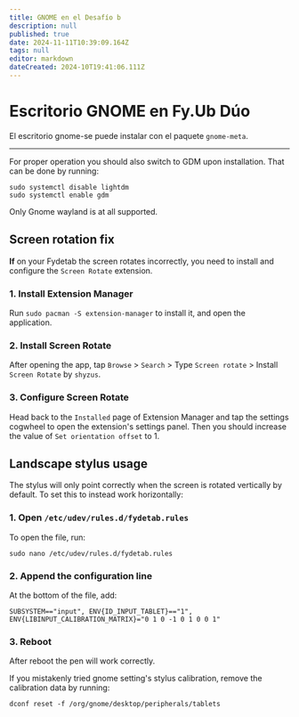 ```yaml
---
title: GNOME en el Desafío b
description: null
published: true
date: 2024-11-11T10:39:09.164Z
tags: null
editor: markdown
dateCreated: 2024-10T19:41:06.111Z
---
```


# Escritorio GNOME en Fy.Ub Dúo

El escritorio gnome-se puede instalar con el paquete `gnome-meta`.

---

For proper operation you should also switch to GDM upon installation. That can be done by running:

```
sudo systemctl disable lightdm
sudo systemctl enable gdm
```

Only Gnome wayland is at all supported.

## Screen rotation fix

**If** on your Fydetab the screen rotates incorrectly, you need to install and configure the `Screen Rotate` extension.

### 1. Install Extension Manager

Run `sudo pacman -S extension-manager` to install it, and open the application.

### 2. Install Screen Rotate

After opening the app, tap `Browse` > `Search` > Type `Screen rotate` > Install `Screen Rotate` by `shyzus`.

### 3. Configure Screen Rotate

Head back to the `Installed` page of Extension Manager and tap the settings cogwheel to open the extension's settings panel.
Then you should increase the value of `Set orientation offset` to 1.

## Landscape stylus usage

The stylus will only point correctly when the screen is rotated vertically by default.
To set this to instead work horizontally:

### 1. Open `/etc/udev/rules.d/fydetab.rules`

To open the file, run:

```
sudo nano /etc/udev/rules.d/fydetab.rules
```

### 2. Append the configuration line

At the bottom of the file, add:

```
SUBSYSTEM=="input", ENV{ID_INPUT_TABLET}=="1", ENV{LIBINPUT_CALIBRATION_MATRIX}="0 1 0 -1 0 1 0 0 1"
```

### 3. Reboot

After reboot the pen will work correctly.

If you mistakenly tried gnome setting's stylus calibration, remove the calibration data by running:

```
dconf reset -f /org/gnome/desktop/peripherals/tablets
```
